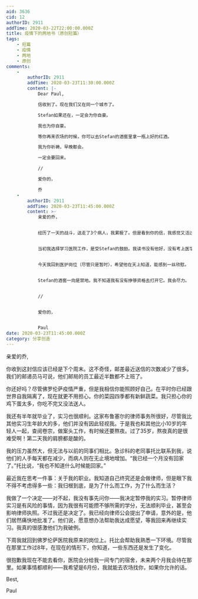 ```yaml
---
aid: 3636
cid: 12
authorID: 2911
addTime: 2020-03-22T22:00:00.000Z
title: 疫情下的两地书（原创短篇）
tags:
    - 短篇
    - 疫情
    - 两地
    - 原创
comments:
    -
        authorID: 2911
        addTime: 2020-03-23T11:30:00.000Z
        content: |-
            Dear Paul,

            信收到了。现在我们又在同一个城市了。

            Stefan如果还在，一定会为你自豪。

            我也为你自豪。

            等你再来农场的时候，你可以去Stefan的酒窖里拿一瓶上好的红酒。

            我为你祈祷，早晚都会。

            一定会要回来。

            //

            爱你的，

            乔
    -
        authorID: 2911
        addTime: 2020-03-23T11:45:00.000Z
        content: >-
            亲爱的乔，


            经历了一天的战斗，送走了3个病人，我累极了。但是看到你的信，我感觉又活过来了。这封信没有邮票，你自己送过来的吗？你是怎么到这边来的？很危险，不要外出了。所以，我给你写E-mail代替回信。


            当初我选择学习医院工作，是受Stefan的鼓励。我读书没有他好，没有考上医学院。但是我尽力读了护理，做了ICU护理师。后来当我决定学习法律的时候，他一定很失望。


            今天我回到医护岗位（尽管只是暂时），希望他在天上知道，能感到一丝欣慰。


            Stefan的酒窖一向是禁地。我不知道我有没有挣够资格去打开它。我会尽力。


            //


            爱你的，


            Paul
date: 2020-03-23T11:45:00.000Z
category: 分享创造
---
```


亲爱的乔,

你收到这封信应该已经是下个周末。这不奇怪，邮差最近送信的次数减少了很多。我们的邮递员马可说，他们邮局的员工最近半数都不上班了。

你还好吗？尽管佛罗伦萨疫情严重，但是我相信你能照顾好自己。在平时你已经跟世界自我隔离了，现在就更不用担心。你的菜园四季都有新鲜蔬菜。我只担心你的鸡下蛋太多，你吃不完又没法送人。

我还有半年就毕业了，实习也很顺利。这家布鲁塞尔的律师事务所很好，尽管我比其他实习生年龄大的多，他们并没有因此轻视我。于是我也和其他比小10岁的年轻人一起，查阅卷宗，做案头工作，有时候还要熬夜。过了35岁，熬夜真的是很难受啊！第二天我的肩膀都是酸的。

我的压力虽然大，但无法与以前的同事们相比。急诊科的老同事托比联系到我，说他们的人手每天都在减少，而病人则在无止境地增加。“我已经一个月没有回家了。”托比说，“我也不知道什么时候能回家。”

最近我在思考一件事：关于我的职业。我知道自己终究还是会做律师，但是眼下我不得不考虑得多一些：我归根到底，是为了什么而工作，为了什么而生活？

我做了一个决定——对不起，我没有事先问你——我决定暂停我的实习。暂停律师实习是有风险的事情，因为我很有可能攒不够所需的学分，无法顺利毕业，甚至会影响律师执照。不过我还是决定了。我已经向律师公会提出了申请，意外的是，他们居然痛快地批准了。他们说，愿意想办法帮助我达成愿望，等我回来再继续实习。我真的很感激他们为我破例。

下周我就回到佛罗伦萨医院我原来的岗位上。托比会帮助我熟悉一下环境。尽管我在那里工作过8年，在现在的情形下，你知道，一些东西还是发生了变化。

很抱歉我现在不能去看你，医院会分给我一间专门的宿舍，未来两个月我会待在那里。如果事情都顺利——我希望是6月份，我就能去农场找你，如果你允许的话。

Best,

Paul
